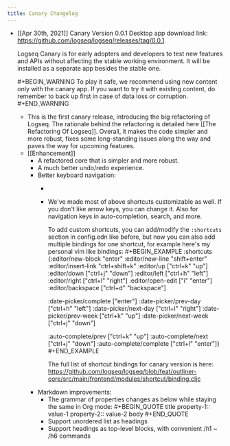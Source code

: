 ```yaml
---
title: Canary Changelog
---
```


- [[Apr 30th, 2021]]
  Canary Version 0.0.1
  Desktop app download link:
  https://github.com/logseq/logseq/releases/tag/0.0.1
  
  Logseq Canary is for early adopters and developers to test new features and APIs without affecting the stable working environment. It will be installed as a separate app besides the stable one.
  
  #+BEGIN_WARNING
  To play it safe, we recommend using new content only with the canary app. If you want to try it with existing content, do remember to back up first in case of data loss or corruption.
  #+END_WARNING
    - This is the first canary release, introducing the big refactoring of Logseq. The rationale behind the refactoring is detailed here [[The Refactoring Of Logseq]]. Overall, it makes the code simpler and more robust, fixes some long-standing issues along the way and paves the way for upcoming features.
    - [[Enhancement]]
        - A refactored core that is simpler and more robust.
        - A much better undo/redo experience.
        - Better keyboard navigation:
            - [](https://user-images.githubusercontent.com/45989292/116767907-a44f2080-aa65-11eb-9cc3-e2ed34e4b6aa.gif)
            - We've made most of above shortcuts customizable as well. If you don't like arrow keys, you can change it. Also for navigation keys in auto-completion, search, and more.
              
              To add custom shortcuts, you can add/modify the `:shortcuts` section in config.edn like before, but now you can also add multiple bindings for one shortcut, for example here's my personal vim like bindings:
              #+BEGIN_EXAMPLE
              :shortcuts
               {:editor/new-block "enter"
               :editor/new-line "shift+enter"
               :editor/insert-link "ctrl+shift+k"
               :editor/up ["ctrl+k" "up"]
               :editor/down ["ctrl+j" "down"]
               :editor/left ["ctrl+h" "left"]
               :editor/right ["ctrl+l" "right"]
               :editor/open-edit ["i" "enter"]
               :editor/backspace ["ctrl+d" "backspace"]
              
               :date-picker/complete ["enter"]
               :date-picker/prev-day ["ctrl+h" "left"]
               :date-picker/next-day ["ctrl+l" "right"]
               :date-picker/prev-week ["ctrl+k" "up"]
               :date-picker/next-week ["ctrl+j" "down"]
              
               :auto-complete/prev ["ctrl+k" "up"]
               :auto-complete/next ["ctrl+j" "down"]
               :auto-complete/complete ["ctrl+l" "enter"]}
              #+END_EXAMPLE
              
              The full list of shortcut bindings for canary version is here:
              https://github.com/logseq/logseq/blob/feat/outliner-core/src/main/frontend/modules/shortcut/binding.cljc
        - Markdown improvements:
            - The grammar of properties changes as below while staying the same in Org mode:
              #+BEGIN_QUOTE
              title
              property-1:: value-1
              property-2:: value-2
              body
              #+END_QUOTE
            - Support unordered list as headings
            - Support headings as top-level blocks, with convenient /h1 ~ /h6 commands
